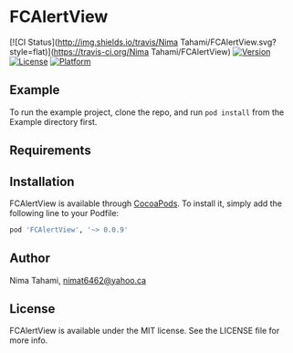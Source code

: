 # FCAlertView

[![CI Status](http://img.shields.io/travis/Nima Tahami/FCAlertView.svg?style=flat)](https://travis-ci.org/Nima Tahami/FCAlertView)
[![Version](https://img.shields.io/cocoapods/v/FCAlertView.svg?style=flat)](http://cocoapods.org/pods/FCAlertView)
[![License](https://img.shields.io/cocoapods/l/FCAlertView.svg?style=flat)](http://cocoapods.org/pods/FCAlertView)
[![Platform](https://img.shields.io/cocoapods/p/FCAlertView.svg?style=flat)](http://cocoapods.org/pods/FCAlertView)

## Example

To run the example project, clone the repo, and run `pod install` from the Example directory first.

## Requirements

## Installation

FCAlertView is available through [CocoaPods](http://cocoapods.org). To install
it, simply add the following line to your Podfile:

```ruby
pod 'FCAlertView', '~> 0.0.9'
```

## Author

Nima Tahami, nimat6462@yahoo.ca

## License

FCAlertView is available under the MIT license. See the LICENSE file for more info.
